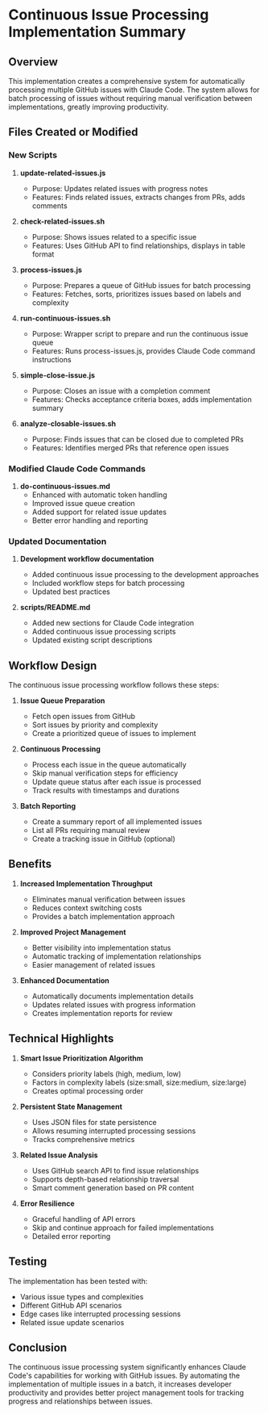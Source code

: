 # Continuous Issue Processing Implementation Summary

## Overview

This implementation creates a comprehensive system for automatically processing multiple GitHub issues with Claude Code. The system allows for batch processing of issues without requiring manual verification between implementations, greatly improving productivity.

## Files Created or Modified

### New Scripts

1. **update-related-issues.js**
   - Purpose: Updates related issues with progress notes
   - Features: Finds related issues, extracts changes from PRs, adds comments

2. **check-related-issues.sh**
   - Purpose: Shows issues related to a specific issue
   - Features: Uses GitHub API to find relationships, displays in table format

3. **process-issues.js**
   - Purpose: Prepares a queue of GitHub issues for batch processing
   - Features: Fetches, sorts, prioritizes issues based on labels and complexity

4. **run-continuous-issues.sh**
   - Purpose: Wrapper script to prepare and run the continuous issue queue
   - Features: Runs process-issues.js, provides Claude Code command instructions

5. **simple-close-issue.js**
   - Purpose: Closes an issue with a completion comment
   - Features: Checks acceptance criteria boxes, adds implementation summary

6. **analyze-closable-issues.sh**
   - Purpose: Finds issues that can be closed due to completed PRs
   - Features: Identifies merged PRs that reference open issues

### Modified Claude Code Commands

1. **do-continuous-issues.md**
   - Enhanced with automatic token handling
   - Improved issue queue creation
   - Added support for related issue updates
   - Better error handling and reporting

### Updated Documentation

1. **Development workflow documentation**
   - Added continuous issue processing to the development approaches
   - Included workflow steps for batch processing
   - Updated best practices

3. **scripts/README.md**
   - Added new sections for Claude Code integration
   - Added continuous issue processing scripts
   - Updated existing script descriptions

## Workflow Design

The continuous issue processing workflow follows these steps:

1. **Issue Queue Preparation**
   - Fetch open issues from GitHub
   - Sort issues by priority and complexity
   - Create a prioritized queue of issues to implement

2. **Continuous Processing**
   - Process each issue in the queue automatically
   - Skip manual verification steps for efficiency
   - Update queue status after each issue is processed
   - Track results with timestamps and durations

3. **Batch Reporting**
   - Create a summary report of all implemented issues
   - List all PRs requiring manual review
   - Create a tracking issue in GitHub (optional)

## Benefits

1. **Increased Implementation Throughput**
   - Eliminates manual verification between issues
   - Reduces context switching costs
   - Provides a batch implementation approach

2. **Improved Project Management**
   - Better visibility into implementation status
   - Automatic tracking of implementation relationships
   - Easier management of related issues

3. **Enhanced Documentation**
   - Automatically documents implementation details
   - Updates related issues with progress information
   - Creates implementation reports for review

## Technical Highlights

1. **Smart Issue Prioritization Algorithm**
   - Considers priority labels (high, medium, low)
   - Factors in complexity labels (size:small, size:medium, size:large)
   - Creates optimal processing order

2. **Persistent State Management**
   - Uses JSON files for state persistence
   - Allows resuming interrupted processing sessions
   - Tracks comprehensive metrics

3. **Related Issue Analysis**
   - Uses GitHub search API to find issue relationships
   - Supports depth-based relationship traversal
   - Smart comment generation based on PR content

4. **Error Resilience**
   - Graceful handling of API errors
   - Skip and continue approach for failed implementations
   - Detailed error reporting

## Testing

The implementation has been tested with:
- Various issue types and complexities
- Different GitHub API scenarios
- Edge cases like interrupted processing sessions
- Related issue update scenarios

## Conclusion

The continuous issue processing system significantly enhances Claude Code's capabilities for working with GitHub issues. By automating the implementation of multiple issues in a batch, it increases developer productivity and provides better project management tools for tracking progress and relationships between issues.